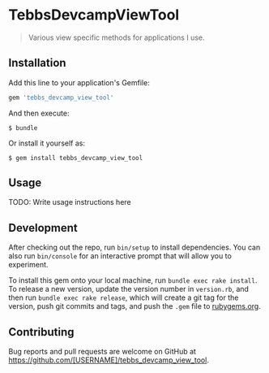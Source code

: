 # TebbsDevcampViewTool

> Various view specific methods for applications I use.

## Installation

Add this line to your application's Gemfile:

```ruby
gem 'tebbs_devcamp_view_tool'
```

And then execute:

    $ bundle

Or install it yourself as:

    $ gem install tebbs_devcamp_view_tool

## Usage

TODO: Write usage instructions here

## Development

After checking out the repo, run `bin/setup` to install dependencies. You can also run `bin/console` for an interactive prompt that will allow you to experiment.

To install this gem onto your local machine, run `bundle exec rake install`. To release a new version, update the version number in `version.rb`, and then run `bundle exec rake release`, which will create a git tag for the version, push git commits and tags, and push the `.gem` file to [rubygems.org](https://rubygems.org).

## Contributing

Bug reports and pull requests are welcome on GitHub at https://github.com/[USERNAME]/tebbs_devcamp_view_tool.

